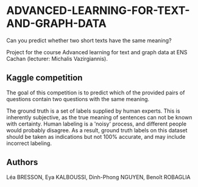 # ADVANCED-LEARNING-FOR-TEXT-AND-GRAPH-DATA

Can you predict whether two short texts have the same meaning? 

Project for the course Advanced learning for text and graph data at ENS Cachan (lecturer: Michalis Vazirgiannis).

## Kaggle competition

The goal of this competition is to predict which of the provided pairs of questions contain two questions with the same meaning.

The ground truth is a set of labels supplied by human experts. This is inherently subjective, as the true meaning of sentences can not be known with certainty. Human labeling is a 'noisy' process, and different people would probably disagree. As a result, ground truth labels on this dataset should be taken as indications but not 100% accurate, and may include incorrect labeling.

## Authors 

Léa BRESSON, Eya KALBOUSSI, Dinh-Phong NGUYEN, Benoît ROBAGLIA
